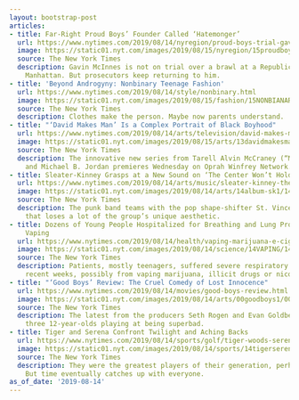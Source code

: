 ```yaml
---
layout: bootstrap-post
articles:
- title: Far-Right Proud Boys’ Founder Called ‘Hatemonger’
  url: https://www.nytimes.com/2019/08/14/nyregion/proud-boys-trial-gavin-mcinnes.html
  image: https://static01.nyt.com/images/2019/08/15/nyregion/15proudboys1-print/14proudboys001-facebookJumbo.jpg
  source: The New York Times
  description: Gavin McInnes is not on trial over a brawl at a Republican club in
    Manhattan. But prosecutors keep returning to him.
- title: 'Beyond Androgyny: Nonbinary Teenage Fashion'
  url: https://www.nytimes.com/2019/08/14/style/nonbinary.html
  image: https://static01.nyt.com/images/2019/08/15/fashion/15NONBIANARYTEENS-billie-eilish/15NONBIANARYTEENS-billie-eilish-facebookJumbo.jpg
  source: The New York Times
  description: Clothes make the person. Maybe now parents understand.
- title: "‘David Makes Man’ Is a Complex Portrait of Black Boyhood"
  url: https://www.nytimes.com/2019/08/14/arts/television/david-makes-man.html
  image: https://static01.nyt.com/images/2019/08/15/arts/13davidmakesman2/13davidmakesman2-facebookJumbo.jpg
  source: The New York Times
  description: The innovative new series from Tarell Alvin McCraney (“Moonlight”)
    and Michael B. Jordan premieres Wednesday on Oprah Winfrey Network.
- title: Sleater-Kinney Grasps at a New Sound on ‘The Center Won’t Hold’
  url: https://www.nytimes.com/2019/08/14/arts/music/sleater-kinney-the-center-wont-hold-review.html
  image: https://static01.nyt.com/images/2019/08/14/arts/14album-sk1/14album-sk1-facebookJumbo.jpg
  source: The New York Times
  description: The punk band teams with the pop shape-shifter St. Vincent on an album
    that loses a lot of the group’s unique aesthetic.
- title: Dozens of Young People Hospitalized for Breathing and Lung Problems After
    Vaping
  url: https://www.nytimes.com/2019/08/14/health/vaping-marijuana-e-cigarettes.html
  image: https://static01.nyt.com/images/2019/08/14/science/14VAPING/14VAPING-facebookJumbo.jpg
  source: The New York Times
  description: Patients, mostly teenagers, suffered severe respiratory problems in
    recent weeks, possibly from vaping marijuana, illicit drugs or nicotine.
- title: "‘Good Boys’ Review: The Cruel Comedy of Lost Innocence"
  url: https://www.nytimes.com/2019/08/14/movies/good-boys-review.html
  image: https://static01.nyt.com/images/2019/08/14/arts/00goodboys1/00goodboys1-facebookJumbo.jpg
  source: The New York Times
  description: The latest from the producers Seth Rogen and Evan Goldberg involves
    three 12-year-olds playing at being superbad.
- title: Tiger and Serena Confront Twilight and Aching Backs
  url: https://www.nytimes.com/2019/08/14/sports/golf/tiger-woods-serena-williams.html
  image: https://static01.nyt.com/images/2019/08/14/sports/14tigerserena-promo/14tigerserena-promo-facebookJumbo.jpg
  source: The New York Times
  description: They were the greatest players of their generation, perhaps any generation.
    But time eventually catches up with everyone.
as_of_date: '2019-08-14'
---
```


